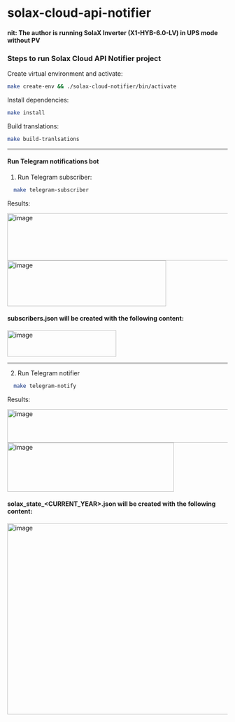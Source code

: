 # solax-cloud-api-notifier

#### nit: The author is running SolaX Inverter (X1-HYB-6.0-LV) in UPS mode without PV

### Steps to run Solax Cloud API Notifier project

Create virtual environment and activate:
```zsh
make create-env && ./solax-cloud-notifier/bin/activate
```

Install dependencies:
```zsh
make install
```

Build translations:
```zsh
make build-tranlsations
```

---

#### Run Telegram notifications bot

1. Run Telegram subscriber:
  ```zsh
    make telegram-subscriber
  ```
  Results:

  <img width="641" height="108" alt="image" src="https://github.com/user-attachments/assets/3b92bd26-ed92-424f-834d-a2d7cf36467f" />
  <img width="363" height="104" alt="image" src="https://github.com/user-attachments/assets/dda7c392-733b-4ca6-8866-ea19680f38b2" />

  #### subscribers.json will be created with the following content:
  <img width="249" height="60" alt="image" src="https://github.com/user-attachments/assets/224fb584-c0a4-4a2d-b2a8-1573a22fa403" />


---

2. Run Telegram notifier
  ```zsh
    make telegram-notify
  ```
  Results:
  
  <img width="618" height="76" alt="image" src="https://github.com/user-attachments/assets/4e691fc7-db15-443e-b41d-022e58372e6a" />
  <img width="381" height="112" alt="image" src="https://github.com/user-attachments/assets/4e469ace-1086-423f-8f9d-f7138cde1dd3" />
  
  #### solax_state_<CURRENT_YEAR>.json will be created with the following content:
  <img width="834" height="436" alt="image" src="https://github.com/user-attachments/assets/6b406667-d154-492f-8a74-0c84c47d6bf1" />







